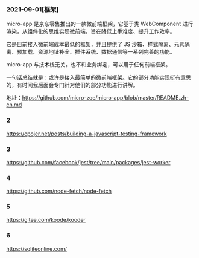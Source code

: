 ### 2021-09-01[框架]

micro-app 是京东零售推出的一款微前端框架，它基于类 WebComponent 进行渲染，从组件化的思维实现微前端，旨在降低上手难度、提升工作效率。

它是目前接入微前端成本最低的框架，并且提供了 JS 沙箱、样式隔离、元素隔离、预加载、资源地址补全、插件系统、数据通信等一系列完善的功能。

micro-app 与技术栈无关，也不和业务绑定，可以用于任何前端框架。

一句话总结就是：或许是接入最简单的微前端框架。它的部分功能实现挺有意思的，有时间我后面会专门针对他们的部分功能进行讲解。

地址：https://github.com/micro-zoe/micro-app/blob/master/README.zh-cn.md

### 2

https://cpojer.net/posts/building-a-javascript-testing-framework

### 3

https://github.com/facebook/jest/tree/main/packages/jest-worker

### 4

https://github.com/node-fetch/node-fetch

### 5

https://gitee.com/koode/kooder

### 6

https://sqliteonline.com/
